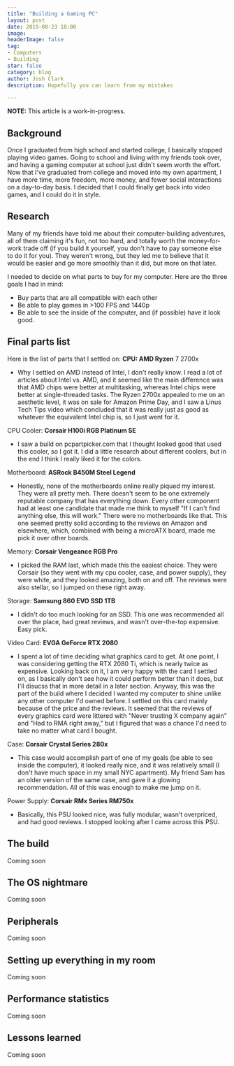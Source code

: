 ```yaml
---
title: "Building a Gaming PC"
layout: post
date: 2019-08-23 18:00
image:
headerImage: false
tag:
- Computers
- Building
star: false
category: blog
author: Josh Clark
description: Hopefully you can learn from my mistakes

---
```


**NOTE:** This article is a work-in-progress.

## Background
Once I graduated from high school and
started college, I basically stopped playing video games. Going to school and
living with my friends took over, and having a gaming computer at school just
didn't seem worth the effort. Now that I've graduated from college and moved
into my own apartment, I have more time, more freedom, more money, and fewer
social interactions on a day-to-day basis. I decided that I could finally get
back into video games, and I could do it in style.

## Research
Many of my friends have told me about their computer-building
adventures, all of them claiming it's fun, not too hard, and totally worth the
money-for-work trade off (if you build it yourself, you don't have to pay
someone else to do it for you). They weren't wrong, but they led me to believe
that it would be easier and go more smoothly than it did, but more on that
later.

I needed to decide on what parts to buy for my computer. Here are the three
goals I had in mind:
- Buy parts that are all compatible with each other
- Be able to play games in >100 FPS and 1440p
- Be able to see the inside of the computer, and (if possible) have it look good.

## Final parts list
Here is the list of parts that I settled on: **CPU: AMD Ryzen**
7 2700x
- Why I settled on AMD instead of Intel, I don't really know. I read a lot of
	articles about Intel vs. AMD, and it seemed like the main difference was that
	AMD chips were better at multitasking, whereas Intel chips were better at
	single-threaded tasks. The Ryzen 2700x appealed to me on an aesthetic level,
	it was on sale for Amazon Prime Day, and I saw a Linus Tech Tips video which
	concluded that it was really just as good as whatever the equivalent Intel
	chip is, so I just went for it.

CPU Cooler: **Corsair H100i RGB Platinum SE**
- I saw a build on pcpartpicker.com that I thought looked good that used this
	cooler, so I got it. I did a little research about different coolers, but in
	the end I think I really liked it for the colors.

Motherboard: **ASRock B450M Steel Legend**
- Honestly, none of the motherboards online really piqued my interest. They were
	all pretty meh. There doesn't seem to be one extremely reputable company that
	has everything down. Every other component had at least one candidate that
	made me think to myself "If I can't find anything else, this will work." There
	were no motherboards like that. This one seemed pretty solid according to the
	reviews on Amazon and elsewhere, which, combined with being a microATX board,
	made me pick it over other boards.

Memory: **Corsair Vengeance RGB Pro**
- I picked the RAM last, which made this the easiest choice. They were Corsair
	(so they went with my cpu cooler, case, and power supply), they were white,
	and they looked amazing, both on and off. The reviews were also stellar, so
	I jumped on these right away.

Storage: **Samsung 860 EVO SSD 1TB**
- I didn't do too much looking for an SSD. This one was recommended all over the
	place, had great reviews, and wasn't over-the-top expensive. Easy pick.

Video Card: **EVGA GeForce RTX 2080**
- I spent a lot of time deciding what graphics card to get. At one point, I was
	considering getting the RTX 2080 Ti, which is nearly twice as expensive.
	Looking back on it, I am very happy with the card I settled on, as I basically
	don't see how it could perform better than it does, but I'll disucss that in
	more detail in a later section. Anyway, this was the part of the build where
	I decided I wanted my computer to shine unlike any other computer I'd owned
	before. I settled on this card mainly because of the price and the reviews. It
	seemed that the reviews of every graphics card were littered with "Never
	trusting X company again" and "Had to RMA right away," but I figured that was
	a chance I'd need to take no matter what card I bought.

Case: **Corsair Crystal Series 280x**
- This case would accomplish part of one of my goals (be able to see inside the
	computer), it looked really nice, and it was relatively small (I don't have
	much space in my small NYC apartment). My friend Sam has an older version of
	the same case, and gave it a glowing recommendation. All of this was enough to
	make me jump on it.

Power Supply: **Corsair RMx Series RM750x**
- Basically, this PSU looked nice, was fully modular, wasn't overpriced, and had
	good reviews. I stopped looking after I came across this PSU.

## The build
Coming soon

## The OS nightmare
Coming soon

## Peripherals
Coming soon

## Setting up everything in my room
Coming soon

## Performance statistics
Coming soon

## Lessons learned
Coming soon
